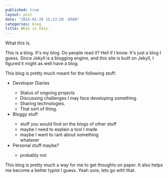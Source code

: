 ```yaml
---
published: true
layout: post
date: "2015-01-29 15:13:29 -0500"
categories: blog
title: What is this.
---
```


What this is.

This is a blog. It's my blog. Do people read it? Hell if I know. It's just a blog I guess. Since Jekyll is a blogging engine, and this site is built on Jekyll, I figured it might as well have a blog. 

This blog is pretty much meant for the following stuff:

<ul>
<li>Developer Diaries</li>
    <ul>
        <li>Status of ongoing projects</li>
        <li>Discussing challenges I may face developing something.</li>
        <li>Sharing technologies.</li>
        <li>That sort of thing.</li>
    </ul>
<li>Bloggy stuff</li>
    <ul>
        <li>stuff you would find on the blogs of other stuff</li>
        <li>maybe I need to explain a tool I made</li>
        <li>maybe I want to rant about something</li
        <li>whatever</li>
    </ul>
<li>Personal stuff maybe?</li>
    <ul><li>probably not</li></ul>
</ul>
    
This blog is pretty much a way for me to get thoughts on paper. It also helps me become a better typist I guess. Yeah sure, lets go with that.
